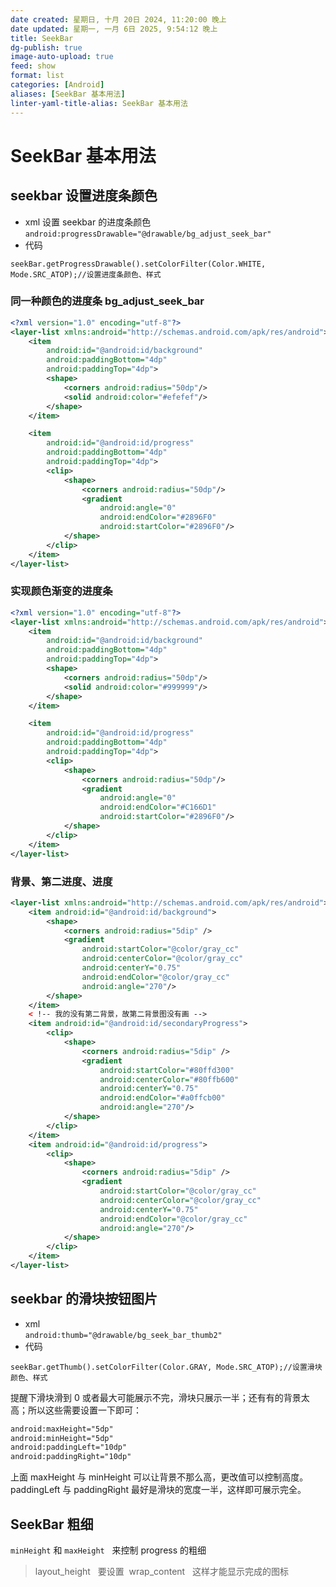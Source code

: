 ```yaml
---
date created: 星期日, 十月 20日 2024, 11:20:00 晚上
date updated: 星期一, 一月 6日 2025, 9:54:12 晚上
title: SeekBar
dg-publish: true
image-auto-upload: true
feed: show
format: list
categories: [Android]
aliases: [SeekBar 基本用法]
linter-yaml-title-alias: SeekBar 基本用法
---
```


# SeekBar 基本用法

## seekbar 设置进度条颜色

- xml 设置 seekbar 的进度条颜色<br />`android:progressDrawable="@drawable/bg_adjust_seek_bar"`
- 代码

```
seekBar.getProgressDrawable().setColorFilter(Color.WHITE, Mode.SRC_ATOP);//设置进度条颜色、样式
```

### 同一种颜色的进度条 bg_adjust_seek_bar

```xml
<?xml version="1.0" encoding="utf-8"?>
<layer-list xmlns:android="http://schemas.android.com/apk/res/android">
    <item
        android:id="@android:id/background"
        android:paddingBottom="4dp"
        android:paddingTop="4dp">
        <shape>
            <corners android:radius="50dp"/>
            <solid android:color="#efefef"/>
        </shape>
    </item>

    <item
        android:id="@android:id/progress"
        android:paddingBottom="4dp"
        android:paddingTop="4dp">
        <clip>
            <shape>
                <corners android:radius="50dp"/>
                <gradient
                    android:angle="0"
                    android:endColor="#2896F0"
                    android:startColor="#2896F0"/>
            </shape>
        </clip>
    </item>
</layer-list>
```

### 实现颜色渐变的进度条

```xml
<?xml version="1.0" encoding="utf-8"?>
<layer-list xmlns:android="http://schemas.android.com/apk/res/android">
    <item
        android:id="@android:id/background"
        android:paddingBottom="4dp"
        android:paddingTop="4dp">
        <shape>
            <corners android:radius="50dp"/>
            <solid android:color="#999999"/>
        </shape>
    </item>

    <item
        android:id="@android:id/progress"
        android:paddingBottom="4dp"
        android:paddingTop="4dp">
        <clip>
            <shape>
                <corners android:radius="50dp"/>
                <gradient
                    android:angle="0"
                    android:endColor="#C166D1"
                    android:startColor="#2896F0"/>
            </shape>
        </clip>
    </item>
</layer-list>
```

### 背景、第二进度、进度

```xml
<layer-list xmlns:android="http://schemas.android.com/apk/res/android"> 
    <item android:id="@android:id/background">
        <shape>
            <corners android:radius="5dip" />
            <gradient
                android:startColor="@color/gray_cc"
                android:centerColor="@color/gray_cc"
                android:centerY="0.75"
                android:endColor="@color/gray_cc"
                android:angle="270"/>
        </shape>
    </item>
    < !-- 我的没有第二背景，故第二背景图没有画 -->
    <item android:id="@android:id/secondaryProgress">
        <clip>
            <shape>
                <corners android:radius="5dip" />
                <gradient
                    android:startColor="#80ffd300"
                    android:centerColor="#80ffb600"
                    android:centerY="0.75"
                    android:endColor="#a0ffcb00"
                    android:angle="270"/>
            </shape>
        </clip>
    </item>
    <item android:id="@android:id/progress">
        <clip>
            <shape>
                <corners android:radius="5dip" />
                <gradient
                    android:startColor="@color/gray_cc"
                    android:centerColor="@color/gray_cc"
                    android:centerY="0.75"
                    android:endColor="@color/gray_cc"
                    android:angle="270"/>
            </shape>
        </clip>
    </item>
</layer-list>
```

## seekbar 的滑块按钮图片

- xml<br />`android:thumb="@drawable/bg_seek_bar_thumb2"`
- 代码

```
seekBar.getThumb().setColorFilter(Color.GRAY, Mode.SRC_ATOP);//设置滑块颜色、样式
```

提醒下滑块滑到 0 或者最大可能展示不完，滑块只展示一半；还有有的背景太高；所以这些需要设置一下即可：

```xml
android:maxHeight="5dp"
android:minHeight="5dp"
android:paddingLeft="10dp"
android:paddingRight="10dp"
```

上面 maxHeight 与 minHeight 可以让背景不那么高，更改值可以控制高度。<br />paddingLeft 与 paddingRight 最好是滑块的宽度一半，这样即可展示完全。

## SeekBar 粗细

`minHeight` 和 `maxHeight`   来控制 progress 的粗细

> layout_height   要设置  wrap_content   这样才能显示完成的图标
